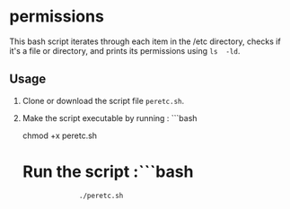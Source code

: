 # permissions
This bash script iterates through each item in the  /etc directory, checks if it's a file or directory, and prints its permissions using `ls  -ld`.

## Usage 
1. Clone or download the script file `peretc.sh`.
2. Make the script executable by running : ```bash
   
   chmod +x peretc.sh

   # Run the script :```bash

                     ./peretc.sh
